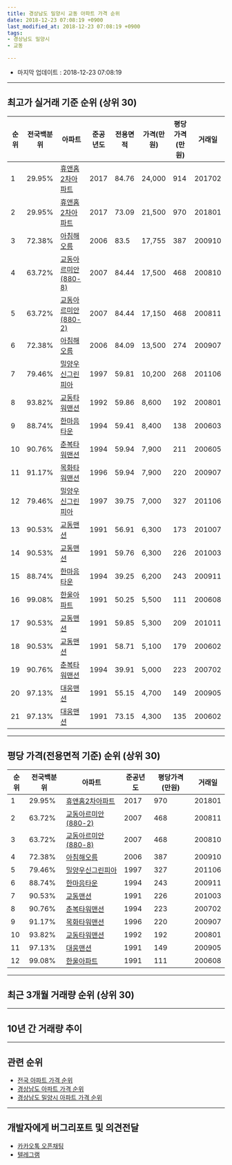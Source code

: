 ```yaml
---
title: 경상남도 밀양시 교동 아파트 가격 순위
date: 2018-12-23 07:08:19 +0900
last_modified_at: 2018-12-23 07:08:19 +0900
tags:
- 경상남도 밀양시
- 교동

---
```


* 마지막 업데이트 : 2018-12-23 07:08:19

---

## 최고가 실거래 기준 순위 (상위 30)


|순위|전국백분위|아파트|준공년도|전용면적|가격(만원)|평당가격(만원)|거래일|
|---|---|---|---|---|---|---|---|
|1|29.95%|[휴앤홈2차아파트](https://search.naver.com/search.naver?query=%EA%B2%BD%EC%83%81%EB%82%A8%EB%8F%84+%EB%B0%80%EC%96%91%EC%8B%9C+%EA%B5%90%EB%8F%99+%ED%9C%B4%EC%95%A4%ED%99%882%EC%B0%A8%EC%95%84%ED%8C%8C%ED%8A%B8)|2017|84.76|24,000|914|201702|
|2|29.95%|[휴앤홈2차아파트](https://search.naver.com/search.naver?query=%EA%B2%BD%EC%83%81%EB%82%A8%EB%8F%84+%EB%B0%80%EC%96%91%EC%8B%9C+%EA%B5%90%EB%8F%99+%ED%9C%B4%EC%95%A4%ED%99%882%EC%B0%A8%EC%95%84%ED%8C%8C%ED%8A%B8)|2017|73.09|21,500|970|201801|
|3|72.38%|[아침해오름](https://search.naver.com/search.naver?query=%EA%B2%BD%EC%83%81%EB%82%A8%EB%8F%84+%EB%B0%80%EC%96%91%EC%8B%9C+%EA%B5%90%EB%8F%99+%EC%95%84%EC%B9%A8%ED%95%B4%EC%98%A4%EB%A6%84)|2006|83.5|17,755|387|200910|
|4|63.72%|[교동아르미안(880-8)](https://search.naver.com/search.naver?query=%EA%B2%BD%EC%83%81%EB%82%A8%EB%8F%84+%EB%B0%80%EC%96%91%EC%8B%9C+%EA%B5%90%EB%8F%99+%EA%B5%90%EB%8F%99%EC%95%84%EB%A5%B4%EB%AF%B8%EC%95%88%28880-8%29)|2007|84.44|17,500|468|200810|
|5|63.72%|[교동아르미안(880-2)](https://search.naver.com/search.naver?query=%EA%B2%BD%EC%83%81%EB%82%A8%EB%8F%84+%EB%B0%80%EC%96%91%EC%8B%9C+%EA%B5%90%EB%8F%99+%EA%B5%90%EB%8F%99%EC%95%84%EB%A5%B4%EB%AF%B8%EC%95%88%28880-2%29)|2007|84.44|17,150|468|200811|
|6|72.38%|[아침해오름](https://search.naver.com/search.naver?query=%EA%B2%BD%EC%83%81%EB%82%A8%EB%8F%84+%EB%B0%80%EC%96%91%EC%8B%9C+%EA%B5%90%EB%8F%99+%EC%95%84%EC%B9%A8%ED%95%B4%EC%98%A4%EB%A6%84)|2006|84.09|13,500|274|200907|
|7|79.46%|[밀양우신그린피아](https://search.naver.com/search.naver?query=%EA%B2%BD%EC%83%81%EB%82%A8%EB%8F%84+%EB%B0%80%EC%96%91%EC%8B%9C+%EA%B5%90%EB%8F%99+%EB%B0%80%EC%96%91%EC%9A%B0%EC%8B%A0%EA%B7%B8%EB%A6%B0%ED%94%BC%EC%95%84)|1997|59.81|10,200|268|201106|
|8|93.82%|[교동타워맨션](https://search.naver.com/search.naver?query=%EA%B2%BD%EC%83%81%EB%82%A8%EB%8F%84+%EB%B0%80%EC%96%91%EC%8B%9C+%EA%B5%90%EB%8F%99+%EA%B5%90%EB%8F%99%ED%83%80%EC%9B%8C%EB%A7%A8%EC%85%98)|1992|59.86|8,600|192|200801|
|9|88.74%|[한마음타운](https://search.naver.com/search.naver?query=%EA%B2%BD%EC%83%81%EB%82%A8%EB%8F%84+%EB%B0%80%EC%96%91%EC%8B%9C+%EA%B5%90%EB%8F%99+%ED%95%9C%EB%A7%88%EC%9D%8C%ED%83%80%EC%9A%B4)|1994|59.41|8,400|138|200603|
|10|90.76%|[춘복타워맨션](https://search.naver.com/search.naver?query=%EA%B2%BD%EC%83%81%EB%82%A8%EB%8F%84+%EB%B0%80%EC%96%91%EC%8B%9C+%EA%B5%90%EB%8F%99+%EC%B6%98%EB%B3%B5%ED%83%80%EC%9B%8C%EB%A7%A8%EC%85%98)|1994|59.94|7,900|211|200605|
|11|91.17%|[목화타워맨션](https://search.naver.com/search.naver?query=%EA%B2%BD%EC%83%81%EB%82%A8%EB%8F%84+%EB%B0%80%EC%96%91%EC%8B%9C+%EA%B5%90%EB%8F%99+%EB%AA%A9%ED%99%94%ED%83%80%EC%9B%8C%EB%A7%A8%EC%85%98)|1996|59.94|7,900|220|200907|
|12|79.46%|[밀양우신그린피아](https://search.naver.com/search.naver?query=%EA%B2%BD%EC%83%81%EB%82%A8%EB%8F%84+%EB%B0%80%EC%96%91%EC%8B%9C+%EA%B5%90%EB%8F%99+%EB%B0%80%EC%96%91%EC%9A%B0%EC%8B%A0%EA%B7%B8%EB%A6%B0%ED%94%BC%EC%95%84)|1997|39.75|7,000|327|201106|
|13|90.53%|[교동맨션](https://search.naver.com/search.naver?query=%EA%B2%BD%EC%83%81%EB%82%A8%EB%8F%84+%EB%B0%80%EC%96%91%EC%8B%9C+%EA%B5%90%EB%8F%99+%EA%B5%90%EB%8F%99%EB%A7%A8%EC%85%98)|1991|56.91|6,300|173|201007|
|14|90.53%|[교동맨션](https://search.naver.com/search.naver?query=%EA%B2%BD%EC%83%81%EB%82%A8%EB%8F%84+%EB%B0%80%EC%96%91%EC%8B%9C+%EA%B5%90%EB%8F%99+%EA%B5%90%EB%8F%99%EB%A7%A8%EC%85%98)|1991|59.76|6,300|226|201003|
|15|88.74%|[한마음타운](https://search.naver.com/search.naver?query=%EA%B2%BD%EC%83%81%EB%82%A8%EB%8F%84+%EB%B0%80%EC%96%91%EC%8B%9C+%EA%B5%90%EB%8F%99+%ED%95%9C%EB%A7%88%EC%9D%8C%ED%83%80%EC%9A%B4)|1994|39.25|6,200|243|200911|
|16|99.08%|[한울아파트](https://search.naver.com/search.naver?query=%EA%B2%BD%EC%83%81%EB%82%A8%EB%8F%84+%EB%B0%80%EC%96%91%EC%8B%9C+%EA%B5%90%EB%8F%99+%ED%95%9C%EC%9A%B8%EC%95%84%ED%8C%8C%ED%8A%B8)|1991|50.25|5,500|111|200608|
|17|90.53%|[교동맨션](https://search.naver.com/search.naver?query=%EA%B2%BD%EC%83%81%EB%82%A8%EB%8F%84+%EB%B0%80%EC%96%91%EC%8B%9C+%EA%B5%90%EB%8F%99+%EA%B5%90%EB%8F%99%EB%A7%A8%EC%85%98)|1991|59.85|5,300|209|201011|
|18|90.53%|[교동맨션](https://search.naver.com/search.naver?query=%EA%B2%BD%EC%83%81%EB%82%A8%EB%8F%84+%EB%B0%80%EC%96%91%EC%8B%9C+%EA%B5%90%EB%8F%99+%EA%B5%90%EB%8F%99%EB%A7%A8%EC%85%98)|1991|58.71|5,100|179|200602|
|19|90.76%|[춘복타워맨션](https://search.naver.com/search.naver?query=%EA%B2%BD%EC%83%81%EB%82%A8%EB%8F%84+%EB%B0%80%EC%96%91%EC%8B%9C+%EA%B5%90%EB%8F%99+%EC%B6%98%EB%B3%B5%ED%83%80%EC%9B%8C%EB%A7%A8%EC%85%98)|1994|39.91|5,000|223|200702|
|20|97.13%|[대웅맨션](https://search.naver.com/search.naver?query=%EA%B2%BD%EC%83%81%EB%82%A8%EB%8F%84+%EB%B0%80%EC%96%91%EC%8B%9C+%EA%B5%90%EB%8F%99+%EB%8C%80%EC%9B%85%EB%A7%A8%EC%85%98)|1991|55.15|4,700|149|200905|
|21|97.13%|[대웅맨션](https://search.naver.com/search.naver?query=%EA%B2%BD%EC%83%81%EB%82%A8%EB%8F%84+%EB%B0%80%EC%96%91%EC%8B%9C+%EA%B5%90%EB%8F%99+%EB%8C%80%EC%9B%85%EB%A7%A8%EC%85%98)|1991|73.15|4,300|135|200602|


---

## 평당 가격(전용면적 기준) 순위 (상위 30)


|순위|전국백분위|아파트|준공년도|평당가격(만원)|거래일|
|---|---|---|---|---|---|
|1|29.95%|[휴앤홈2차아파트](https://search.naver.com/search.naver?query=%EA%B2%BD%EC%83%81%EB%82%A8%EB%8F%84+%EB%B0%80%EC%96%91%EC%8B%9C+%EA%B5%90%EB%8F%99+%ED%9C%B4%EC%95%A4%ED%99%882%EC%B0%A8%EC%95%84%ED%8C%8C%ED%8A%B8)|2017|970|201801|
|2|63.72%|[교동아르미안(880-2)](https://search.naver.com/search.naver?query=%EA%B2%BD%EC%83%81%EB%82%A8%EB%8F%84+%EB%B0%80%EC%96%91%EC%8B%9C+%EA%B5%90%EB%8F%99+%EA%B5%90%EB%8F%99%EC%95%84%EB%A5%B4%EB%AF%B8%EC%95%88%28880-2%29)|2007|468|200811|
|3|63.72%|[교동아르미안(880-8)](https://search.naver.com/search.naver?query=%EA%B2%BD%EC%83%81%EB%82%A8%EB%8F%84+%EB%B0%80%EC%96%91%EC%8B%9C+%EA%B5%90%EB%8F%99+%EA%B5%90%EB%8F%99%EC%95%84%EB%A5%B4%EB%AF%B8%EC%95%88%28880-8%29)|2007|468|200810|
|4|72.38%|[아침해오름](https://search.naver.com/search.naver?query=%EA%B2%BD%EC%83%81%EB%82%A8%EB%8F%84+%EB%B0%80%EC%96%91%EC%8B%9C+%EA%B5%90%EB%8F%99+%EC%95%84%EC%B9%A8%ED%95%B4%EC%98%A4%EB%A6%84)|2006|387|200910|
|5|79.46%|[밀양우신그린피아](https://search.naver.com/search.naver?query=%EA%B2%BD%EC%83%81%EB%82%A8%EB%8F%84+%EB%B0%80%EC%96%91%EC%8B%9C+%EA%B5%90%EB%8F%99+%EB%B0%80%EC%96%91%EC%9A%B0%EC%8B%A0%EA%B7%B8%EB%A6%B0%ED%94%BC%EC%95%84)|1997|327|201106|
|6|88.74%|[한마음타운](https://search.naver.com/search.naver?query=%EA%B2%BD%EC%83%81%EB%82%A8%EB%8F%84+%EB%B0%80%EC%96%91%EC%8B%9C+%EA%B5%90%EB%8F%99+%ED%95%9C%EB%A7%88%EC%9D%8C%ED%83%80%EC%9A%B4)|1994|243|200911|
|7|90.53%|[교동맨션](https://search.naver.com/search.naver?query=%EA%B2%BD%EC%83%81%EB%82%A8%EB%8F%84+%EB%B0%80%EC%96%91%EC%8B%9C+%EA%B5%90%EB%8F%99+%EA%B5%90%EB%8F%99%EB%A7%A8%EC%85%98)|1991|226|201003|
|8|90.76%|[춘복타워맨션](https://search.naver.com/search.naver?query=%EA%B2%BD%EC%83%81%EB%82%A8%EB%8F%84+%EB%B0%80%EC%96%91%EC%8B%9C+%EA%B5%90%EB%8F%99+%EC%B6%98%EB%B3%B5%ED%83%80%EC%9B%8C%EB%A7%A8%EC%85%98)|1994|223|200702|
|9|91.17%|[목화타워맨션](https://search.naver.com/search.naver?query=%EA%B2%BD%EC%83%81%EB%82%A8%EB%8F%84+%EB%B0%80%EC%96%91%EC%8B%9C+%EA%B5%90%EB%8F%99+%EB%AA%A9%ED%99%94%ED%83%80%EC%9B%8C%EB%A7%A8%EC%85%98)|1996|220|200907|
|10|93.82%|[교동타워맨션](https://search.naver.com/search.naver?query=%EA%B2%BD%EC%83%81%EB%82%A8%EB%8F%84+%EB%B0%80%EC%96%91%EC%8B%9C+%EA%B5%90%EB%8F%99+%EA%B5%90%EB%8F%99%ED%83%80%EC%9B%8C%EB%A7%A8%EC%85%98)|1992|192|200801|
|11|97.13%|[대웅맨션](https://search.naver.com/search.naver?query=%EA%B2%BD%EC%83%81%EB%82%A8%EB%8F%84+%EB%B0%80%EC%96%91%EC%8B%9C+%EA%B5%90%EB%8F%99+%EB%8C%80%EC%9B%85%EB%A7%A8%EC%85%98)|1991|149|200905|
|12|99.08%|[한울아파트](https://search.naver.com/search.naver?query=%EA%B2%BD%EC%83%81%EB%82%A8%EB%8F%84+%EB%B0%80%EC%96%91%EC%8B%9C+%EA%B5%90%EB%8F%99+%ED%95%9C%EC%9A%B8%EC%95%84%ED%8C%8C%ED%8A%B8)|1991|111|200608|


---

## 최근 3개월 거래량 순위 (상위 30)


<div style="width:100%;">
    <canvas id="deal_count_ranking" height="250"></canvas>
</div>


<script>
new Chart(document.getElementById("deal_count_ranking"), {
    type: 'horizontalBar',
    data: {
        labels: ['밀양우신그린피아', '교동타워맨션', '한마음타운', '대웅맨션', '교동맨션', '한울아파트', '아침해오름'],
        datasets: [{
            label: '실거래 수',
            data: [4, 3, 2, 1, 1, 1, 1],
            borderColor: "rgba(255, 0, 128, 1)",
            backgroundColor: "rgba(255, 0, 128, 0.5)",
            fill: false,
        }]
    },
    options: {
        responsive: true,
        title: {
            display: true,
            text: '최근 3개월 거래량 순위'
        },
        tooltips: {
            mode: 'index',
            intersect: false,
            callbacks: {
                title: function(tooltipItems, data) {
                    return "실거래 수:";
                },
                label: function(tooltipItem, data) {
                    return data.labels[tooltipItem.index] + ": " + tooltipItem.xLabel;
                }
            }
        },
        hover: {
            mode: 'nearest',
            intersect: true
        },
        scales: {
            xAxes: [{
                display: true,
                scaleLabel: {
                    display: true,
                    labelString: '실거래 수'
                },
                ticks: {
                    suggestedMin: 0,
                }
            }],
            yAxes: [{
                display: true,
                ticks: {
                    autoSkip: false,
                    callback: function(value, index, values) {
                        if (value.length > 15)
                            return value.substr(0, 13) + "...";
                        else
                            return value;
                    }
                },
                scaleLabel: {
                    display: false,
                }
            }]
        }
    }
});

</script>


---

## 10년 간 거래량 추이


<div style="width:100%;">
    <canvas id="deal_progress" height="250"></canvas>
</div>

<script>
new Chart(document.getElementById("deal_progress"), {
    type: 'line',
    data: {
        labels: ['200812','200901','200902','200903','200904','200905','200906','200907','200908','200909','200910','200911','200912','201001','201002','201003','201004','201005','201006','201007','201008','201009','201010','201011','201012','201101','201102','201103','201104','201105','201106','201107','201108','201109','201110','201111','201112','201201','201202','201203','201204','201205','201206','201207','201208','201209','201210','201211','201212','201301','201302','201303','201304','201305','201306','201307','201308','201309','201310','201311','201312','201401','201402','201403','201404','201405','201406','201407','201408','201409','201410','201411','201412','201501','201502','201503','201504','201505','201506','201507','201508','201509','201510','201511','201512','201601','201602','201603','201604','201605','201606','201607','201608','201609','201610','201611','201612','201701','201702','201703','201704','201705','201706','201707','201708','201709','201710','201711','201712','201801','201802','201803','201804','201805','201806','201807','201808','201809','201810','201811','201812'],
        datasets: [{
            label: '실거래 수',
            pointRadius: 1,
            data: [6, 6, 5, 3, 5, 4, 4, 7, 2, 3, 6, 3, 1, 3, 1, 5, 5, 8, 4, 3, 5, 5, 4, 7, 3, 3, 10, 9, 8, 7, 70, 18, 7, 10, 12, 6, 19, 5, 10, 15, 4, 4, 8, 1, 2, 8, 7, 4, 7, 2, 4, 5, 8, 3, 10, 4, 4, 9, 8, 7, 7, 9, 9, 13, 5, 5, 7, 3, 12, 9, 7, 5, 7, 14, 4, 10, 12, 7, 10, 9, 12, 11, 7, 5, 18, 4, 12, 10, 9, 7, 5, 5, 5, 5, 9, 5, 6, 9, 11, 9, 6, 13, 10, 7, 8, 6, 7, 3, 4, 10, 5, 12, 9, 6, 2, 8, 5, 5, 4, 7, 2],
            borderColor: "rgba(255, 201, 14, 1)",
            backgroundColor: "rgba(255, 201, 14, 0.5)",
            fill: true,
        }]
    },
    options: {
        responsive: true,
        title: {
            display: true,
            text: '10년간 거래량 추이'
        },
        tooltips: {
            mode: 'index',
            intersect: false,
        },
        hover: {
            mode: 'nearest',
            intersect: true
        },
        scales: {
            xAxes: [{
                display: true,
                scaleLabel: {
                    display: true,
                    labelString: '년/월'
                }
            }],
            yAxes: [{
                display: true,
                ticks: {
                    suggestedMin: 0,
                },
                scaleLabel: {
                    display: true,
                    labelString: '실거래 수'
                }
            }]
        }
    }
});

</script>


---

## 관련 순위

- [전국 아파트 가격 순위](https://inasie.github.io/apt-ranking/전국)
- [경상남도 아파트 가격 순위](https://inasie.github.io/apt-ranking/경상남도)
- [경상남도 밀양시 아파트 가격 순위](https://inasie.github.io/apt-ranking/경상남도-밀양시)


---

## 개발자에게 버그리포트 및 의견전달

- [카카오톡 오픈채팅](https://open.kakao.com/o/gLJUAP4)
- [텔레그램](https://t.me/inasie)

